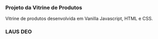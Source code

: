 ### Projeto da Vitrine de Produtos

Vitrine de produtos desenvolvida em Vanilla Javascript, HTML e CSS.

### LAUS DEO
